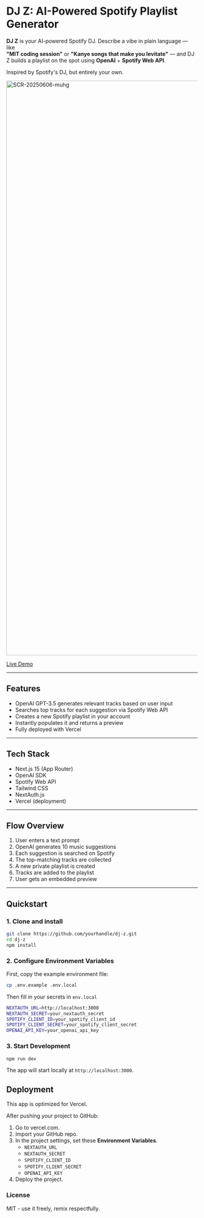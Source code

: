 # DJ Z: AI-Powered Spotify Playlist Generator

**DJ Z** is your AI-powered Spotify DJ. Describe a vibe in plain language — like  
**"MIT coding session"** or **"Kanye songs that make you levitate"** — and DJ Z builds a playlist on the spot using **OpenAI** + **Spotify Web API**.

Inspired by Spotify's DJ, but entirely your own.

<img width="1512" alt="SCR-20250606-muhg" src="https://github.com/user-attachments/assets/095742f6-edb1-4282-8644-10bfd005b86c" />




[Live Demo](https://prompt-playlist.vercel.app)

---

## Features

- OpenAI GPT-3.5 generates relevant tracks based on user input  
- Searches top tracks for each suggestion via Spotify Web API  
- Creates a new Spotify playlist in your account  
- Instantly populates it and returns a preview  
- Fully deployed with Vercel  

---

## Tech Stack

- Next.js 15 (App Router)  
- OpenAI SDK  
- Spotify Web API  
- Tailwind CSS  
- NextAuth.js  
- Vercel (deployment)  

---

## Flow Overview

1. User enters a text prompt  
2. OpenAI generates 10 music suggestions  
3. Each suggestion is searched on Spotify  
4. The top-matching tracks are collected  
5. A new private playlist is created  
6. Tracks are added to the playlist  
7. User gets an embedded preview  

---

## Quickstart

### 1. Clone and install

```bash
git clone https://github.com/yourhandle/dj-z.git
cd dj-z
npm install
```

### 2. Configure Environment Variables

First, copy the example environment file:

```bash
cp .env.example .env.local
```

Then fill in your secrets in `env.local`

```bash
NEXTAUTH_URL=http://localhost:3000
NEXTAUTH_SECRET=your_nextauth_secret
SPOTIFY_CLIENT_ID=your_spotify_client_id
SPOTIFY_CLIENT_SECRET=your_spotify_client_secret
OPENAI_API_KEY=your_openai_api_key
```

### 3. Start Development

```bash
npm run dev
```

The app will start locally at `http://localhost:3000`.


## Deployment 

This app is optimized for Vercel.

After pushing your project to GitHub:

1. Go to vercel.com.
2. Import your GitHub repo.
3. In the project settings, set these **Environment Variables**.
    - `NEXTAUTH_URL`  
    - `NEXTAUTH_SECRET` 
    - `SPOTIFY_CLIENT_ID`  
    - `SPOTIFY_CLIENT_SECRET`  
    - `OPENAI_API_KEY`
4. Deploy the project.

### License

MIT - use it freely, remix respectfully.

   





